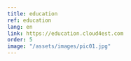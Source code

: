 ```yaml
---
title: education
ref: education
lang: en
link: https://education.cloud4est.com
order: 5
image: "/assets/images/pic01.jpg"
---
```

